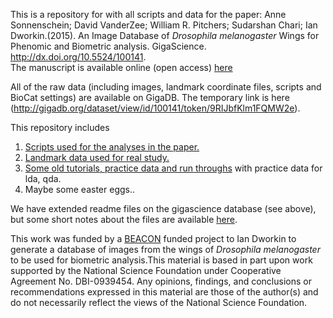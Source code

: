 This is a repository for with all scripts and data for the paper:
Anne Sonnenschein; David VanderZee; William R. Pitchers; Sudarshan Chari; Ian Dworkin.(2015). An Image Database of *Drosophila melanogaster* Wings for Phenomic and Biometric analysis. GigaScience. http://dx.doi.org/10.5524/100141.  
The manuscript is available online (open access) [here](http://www.gigasciencejournal.com/content/4/1/25)

All of the raw data (including images, landmark coordinate files, scripts and BioCat settings) are available on GigaDB. The temporary link is here (http://gigadb.org/dataset/view/id/100141/token/9RIJbfKlm1FQMW2e).


This repository includes

1. [Scripts used for the analyses in the paper.](https://github.com/DworkinLab/Wing_Biometrics_2015/tree/master/scripts)
2. [Landmark data used for  real study.](https://github.com/DworkinLab/Wing_Biometrics_2015/tree/master/data)
3. [Some old tutorials, practice data and run throughs](https://github.com/DworkinLab/Wing_Biometrics_2015/tree/master/Dworkin_machine_learning_in_R_tutorials) with practice data for lda, qda.
4. Maybe some easter eggs..

We have extended readme files on the gigascience database (see above), but some short notes about the files are available [here](https://github.com/DworkinLab/Wing_Biometrics_2015/blob/master/Wing_Biometrics_readme.txt).

This work was funded by a [BEACON](beacon-center.org) funded project to Ian Dworkin to generate a database of images from the wings of *Drosophila melanogaster* to be used for biometric analysis.This material is based in part upon work supported by the National Science Foundation under Cooperative Agreement No. DBI-0939454. Any opinions, findings, and conclusions or recommendations expressed in this material are those of the author(s) and do not necessarily reflect the views of the National Science Foundation.




